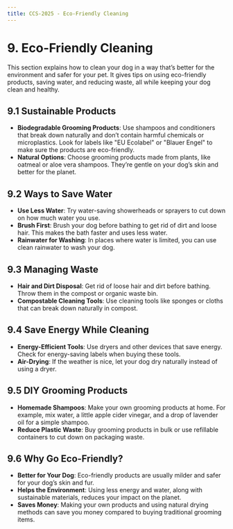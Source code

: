 ```yaml
---
title: CCS-2025 - Eco-Friendly Cleaning
---
```

# 9. Eco-Friendly Cleaning

This section explains how to clean your dog in a way that’s better for the environment and safer for your pet. It gives tips on using eco-friendly products, saving water, and reducing waste, all while keeping your dog clean and healthy.

## 9.1 Sustainable Products
- **Biodegradable Grooming Products**: Use shampoos and conditioners that break down naturally and don’t contain harmful chemicals or microplastics. Look for labels like "EU Ecolabel" or "Blauer Engel" to make sure the products are eco-friendly.
- **Natural Options**: Choose grooming products made from plants, like oatmeal or aloe vera shampoos. They’re gentle on your dog’s skin and better for the planet.

## 9.2 Ways to Save Water
- **Use Less Water**: Try water-saving showerheads or sprayers to cut down on how much water you use.
- **Brush First**: Brush your dog before bathing to get rid of dirt and loose hair. This makes the bath faster and uses less water.
- **Rainwater for Washing**: In places where water is limited, you can use clean rainwater to wash your dog.

## 9.3 Managing Waste
- **Hair and Dirt Disposal**: Get rid of loose hair and dirt before bathing. Throw them in the compost or organic waste bin.
- **Compostable Cleaning Tools**: Use cleaning tools like sponges or cloths that can break down naturally in compost.

## 9.4 Save Energy While Cleaning
- **Energy-Efficient Tools**: Use dryers and other devices that save energy. Check for energy-saving labels when buying these tools.
- **Air-Drying**: If the weather is nice, let your dog dry naturally instead of using a dryer.

## 9.5 DIY Grooming Products
- **Homemade Shampoos**: Make your own grooming products at home. For example, mix water, a little apple cider vinegar, and a drop of lavender oil for a simple shampoo.
- **Reduce Plastic Waste**: Buy grooming products in bulk or use refillable containers to cut down on packaging waste.

## 9.6 Why Go Eco-Friendly?
- **Better for Your Dog**: Eco-friendly products are usually milder and safer for your dog’s skin and fur.
- **Helps the Environment**: Using less energy and water, along with sustainable materials, reduces your impact on the planet.
- **Saves Money**: Making your own products and using natural drying methods can save you money compared to buying traditional grooming items.




